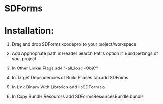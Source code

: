 SDForms
=======

# Installation:
1. Drag and drop SDForms.xcodeproj to your project/workspace

2. Add Appriopriate path in Header Search Paths option in Build Settings of your project

3. In Other Linker Flags add "-all_load -ObjC"

3. In Target Dependencies of Build Phases tab add SDForms

4. In Link Binary With Libraries add libSDForms.a

5. In Copy Bundle Resources add SDFormsResourcesBundle.bundle
